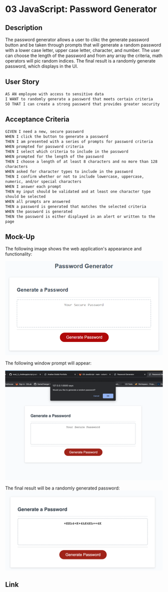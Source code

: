 # 03 JavaScript: Password Generator

## Description
The password generator allows a user to clikc the generate password button and be taken through prompts that will generate a random password with a lower case letter, upper case letter, character, and number. The user can choose the length of the password and from any array the criteria, math operators will pic random indices. The final result is a randomly generate password, which displays in the UI. 

## User Story

```
AS AN employee with access to sensitive data
I WANT to randomly generate a password that meets certain criteria
SO THAT I can create a strong password that provides greater security
```

## Acceptance Criteria

```
GIVEN I need a new, secure password
WHEN I click the button to generate a password
THEN I am presented with a series of prompts for password criteria
WHEN prompted for password criteria
THEN I select which criteria to include in the password
WHEN prompted for the length of the password
THEN I choose a length of at least 8 characters and no more than 128 characters
WHEN asked for character types to include in the password
THEN I confirm whether or not to include lowercase, uppercase, numeric, and/or special characters
WHEN I answer each prompt
THEN my input should be validated and at least one character type should be selected
WHEN all prompts are answered
THEN a password is generated that matches the selected criteria
WHEN the password is generated
THEN the password is either displayed in an alert or written to the page
```

## Mock-Up

The following image shows the web application's appearance and functionality:

![The Password Generator application displays a red button to "Generate Password".](./Assets/03-javascript-homework-demo.png)

The following window prompt will appear:

![The window prompt will appear and allow the user to start the generate password flow](./Assets/Popup_example.png)

The final result will be a randomly generated password:
![The randomly generated password will have all of the specified criteria](./Assets/generated_password_example.png)

## Link


